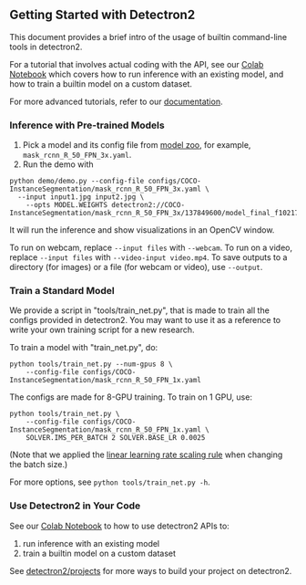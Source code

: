 
## Getting Started with Detectron2

This document provides a brief intro of the usage of builtin command-line tools in detectron2.

For a tutorial that involves actual coding with the API,
see our [Colab Notebook](TODO) which covers how to run inference with an
existing model, and how to train a builtin model on a custom dataset.

For more advanced tutorials, refer to our [documentation](https://detectron2.readthedocs.io/tutorials/extend.html).


### Inference with Pre-trained Models

1. Pick a model and its config file from
	[model zoo](https://github.com/facebookresearch/detectron2/blob/master/MODEL_ZOO.md),
	for example, `mask_rcnn_R_50_FPN_3x.yaml`.
2. Run the demo with
```
python demo/demo.py --config-file configs/COCO-InstanceSegmentation/mask_rcnn_R_50_FPN_3x.yaml \
  --input input1.jpg input2.jpg \
	--opts MODEL.WEIGHTS detectron2://COCO-InstanceSegmentation/mask_rcnn_R_50_FPN_3x/137849600/model_final_f10217.pkl
```
It will run the inference and show visualizations in an OpenCV window.

To run on webcam, replace `--input files` with `--webcam`.
To run on a video, replace `--input files` with `--video-input video.mp4`.
To save outputs to a directory (for images) or a file (for webcam or video), use `--output`.


### Train a Standard Model

We provide a script in "tools/train_net.py", that is made to train
all the configs provided in detectron2.
You may want to use it as a reference to write your own training script for a new research.

To train a model with "train_net.py", do:
```
python tools/train_net.py --num-gpus 8 \
	--config-file configs/COCO-InstanceSegmentation/mask_rcnn_R_50_FPN_1x.yaml
```

The configs are made for 8-GPU training. To train on 1 GPU, use:
```
python tools/train_net.py \
	--config-file configs/COCO-InstanceSegmentation/mask_rcnn_R_50_FPN_1x.yaml \
	SOLVER.IMS_PER_BATCH 2 SOLVER.BASE_LR 0.0025
```

(Note that we applied the [linear learning rate scaling rule](https://arxiv.org/abs/1706.02677)
when changing the batch size.)

For more options, see `python tools/train_net.py -h`.

### Use Detectron2 in Your Code

See our [Colab Notebook](TODO) to how to use detectron2 APIs to:
1. run inference with an existing model
2. train a builtin model on a custom dataset

See [detectron2/projects](https://github.com/facebookresearch/detectron2/tree/master/projects)
for more ways to build your project on detectron2.
